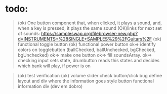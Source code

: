 # todo:
> (ok) One button component that, when clicked, it plays a sound, and, when a key is pressed, it plays the same sound
> (OK)links for next set of sounds: https://sampleswap.org/filebrowser-new.php?d=INSTRUMENTS+%28SINGLE+SAMPLES%29%2FGuitars%2F
> (ok) functional toggle button
> (ok) functional power button
 ok=> identify colors on togglebutton (ballChecked, ballUnchecked, bgChecked, bgUnchecked)
 ok=> make one button
 ok=> fill soundsArray.
 ok=> checking input sets state, drumbutton reads this states and decides which bank will play, if power is on

> (ok) test verification
> (ok) volume slider
> check button/click bug
> define layout and div where the information goes
> style button
> functional information div (dev em dobro)